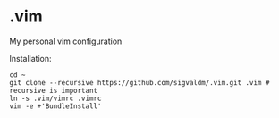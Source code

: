 # .vim
My personal vim configuration

Installation:
```
cd ~
git clone --recursive https://github.com/sigvaldm/.vim.git .vim # recursive is important
ln -s .vim/vimrc .vimrc
vim -e +'BundleInstall'
```
